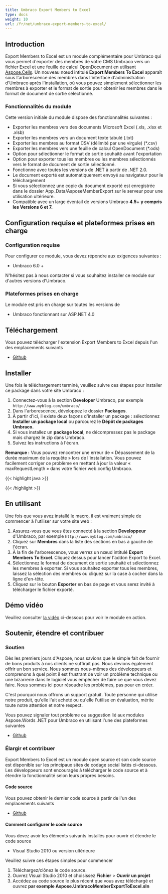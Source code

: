 ```yaml
---
title: Umbraco Export Members to Excel
type: docs
weight: 10
url: /fr/net/umbraco-export-members-to-excel/
---
```


## **Introduction**

Export Members to Excel est un module complémentaire pour Umbraco qui vous permet d'exporter des membres de votre CMS Umbraco vers un fichier Excel et une feuille de calcul OpenDocument en utilisant [Aspose.Cells](https://products.aspose.com/cells/net/). Un nouveau nœud intitulé **Export Members To Excel** apparaît sous l'arborescence des membres dans l'interface d'administration d'Umbraco après l'installation, où vous pouvez simplement sélectionner les membres à exporter et le format de sortie pour obtenir les membres dans le format de document de sortie sélectionné.

### **Fonctionnalités du module**

Cette version initiale du module dispose des fonctionnalités suivantes :

- Exporter les membres vers des documents Microsoft Excel (.xls, .xlsx et .xlsb)
- Exporter les membres vers un document texte tabulé (.txt)
- Exporter les membres au format CSV (délimité par une virgule) (*.csv)
- Exporter les membres vers une feuille de calcul OpenDocument (*.ods)
- Option pour sélectionner le format de sortie souhaité avant l'exportation
- Option pour exporter tous les membres ou les membres sélectionnés vers le format de document de sortie sélectionné.
- Fonctionne avec toutes les versions de .NET à partir de .NET 2.0.
- Le document exporté est automatiquement envoyé au navigateur pour le téléchargement
- Si vous sélectionnez une copie du document exporté est enregistrée dans le dossier App_Data/AsposeMemberExport sur le serveur pour une utilisation ultérieure.
- Compatible avec un large éventail de versions Umbraco **4.5**+ **y compris les Versions 6 et 7.**

## **Configuration requise et plateformes prises en charge**

### **Configuration requise**

Pour configurer ce module, vous devez répondre aux exigences suivantes :

- Umbraco 6.0 +

N'hésitez pas à nous contacter si vous souhaitez installer ce module sur d'autres versions d'Umbraco.

### **Plateformes prises en charge**

Le module est pris en charge sur toutes les versions de

- Umbraco fonctionnant sur ASP.NET 4.0

## **Téléchargement**

Vous pouvez télécharger l'extension Export Members to Excel depuis l'un des emplacements suivants

- [Github](https://github.com/aspose-cells/Aspose.Cells-for-.NET/releases/tag/Umbraco_Member_Export_To_Excel_1.0)

## **Installer**

Une fois le téléchargement terminé, veuillez suivre ces étapes pour installer ce package dans votre site Umbraco :

1. Connectez-vous à la section **Developer** Umbraco, par exemple `http://www.myblog.com/umbraco/`
1. Dans l'arborescence, développez le dossier **Packages**.
1. À partir d'ici, il existe deux façons d'installer un package : sélectionnez **Installer un package local** ou parcourez le **Dépôt de packages Umbraco.**
1. Si vous installez un **package local**, ne décompressez pas le package mais chargez le zip dans Umbraco.
1. Suivez les instructions à l'écran.

**Remarque :** Vous pouvez rencontrer une erreur de « Dépassement de la durée maximum de la requête » lors de l'installation. Vous pouvez facilement corriger ce problème en mettant à jour la valeur « maxRequestLength » dans votre fichier web.config Umbraco.

{{< highlight java >}}

  <httpRuntime requestValidationMode="2.0" enableVersionHeader="false" maxRequestLength="25000" /> 

{{< /highlight >}}

## **En utilisant**

Une fois que vous avez installé le macro, il est vraiment simple de commencer à l'utiliser sur votre site web :

1. Assurez-vous que vous êtes connecté à la section **Developpeur** d'Umbraco, par exemple `http://www.myblog.com/umbraco/`
1. Cliquez sur **Membres** dans la liste des sections en bas à gauche de l'écran.
1. À la fin de l'arborescence, vous verrez un nœud intitulé **Export Members To Excel**. Cliquez dessus pour lancer l'addon Export to Excel.
1. Sélectionnez le format de document de sortie souhaité et sélectionnez les membres à exporter. Si vous souhaitez exporter tous les membres, laissez la sélection des membres ou cliquez sur la case à cocher dans la ligne d'en-tête.
1. Cliquez sur le bouton **Exporter** en bas de page et vous serez invité à télécharger le fichier exporté.

## **Démo vidéo**

Veuillez consulter [la vidéo](https://www.youtube.com/watch?v=6PxZFvjWr2Y) ci-dessous pour voir le module en action.

## **Soutenir, étendre et contribuer**

### **Soutien**

Dès les premiers jours d'Aspose, nous savions que le simple fait de fournir de bons produits à nos clients ne suffirait pas. Nous devions également offrir un bon service. Nous sommes nous-mêmes des développeurs et comprenons à quel point il est frustrant de voir un problème technique ou une bizarrerie dans le logiciel vous empêcher de faire ce que vous devez faire. Nous sommes ici pour résoudre les problèmes, pas pour en créer.

C'est pourquoi nous offrons un support gratuit. Toute personne qui utilise notre produit, qu'elle l'ait acheté ou qu'elle l'utilise en évaluation, mérite toute notre attention et notre respect.

Vous pouvez signaler tout problème ou suggestion lié aux modules Aspose.Words .NET pour Umbraco en utilisant l'une des plateformes suivantes

- [Github](https://github.com/aspose-cells/Aspose.Cells-for-.NET/issues)

### **Élargir et contribuer**

Export Members to Excel est un module open source et son code source est disponible sur les principaux sites de codage social listés ci-dessous. Les développeurs sont encouragés à télécharger le code source et à étendre la fonctionnalité selon leurs propres besoins.

#### **Code source**

Vous pouvez obtenir le dernier code source à partir de l'un des emplacements suivants

- [Github](https://github.com/aspose-cells/Aspose.Cells-for-.NET/tree/master/Plugins/Aspose.UmbracoMemberExportToExcel)

#### **Comment configurer le code source**

Vous devez avoir les éléments suivants installés pour ouvrir et étendre le code source

- Visual Studio 2010 ou version ultérieure

Veuillez suivre ces étapes simples pour commencer

1. Téléchargez/clônez le code source.
1. Ouvrez Visual Studio 2010 et choisissez **Fichier** > **Ouvrir un projet**
1. Accédez au code source le plus récent que vous avez téléchargé et ouvrez **par exemple Aspose.UmbracoMemberExportToExcel.sln**
